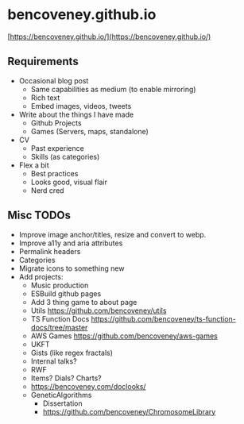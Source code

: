 # bencoveney.github.io

[https://bencoveney.github.io/](https://bencoveney.github.io/)

## Requirements

- Occasional blog post
  - Same capabilities as medium (to enable mirroring)
  - Rich text
  - Embed images, videos, tweets
- Write about the things I have made
  - Github Projects
  - Games (Servers, maps, standalone)
- CV
  - Past experience
  - Skills (as categories)
- Flex a bit
  - Best practices
  - Looks good, visual flair
  - Nerd cred

## Misc TODOs

- Improve image anchor/titles, resize and convert to webp.
- Improve a11y and aria attributes
- Permalink headers
- Categories
- Migrate icons to something new
- Add projects:
  - Music production
  - ESBuild github pages
  - Add 3 thing game to about page
  - Utils https://github.com/bencoveney/utils
  - TS Function Docs https://github.com/bencoveney/ts-function-docs/tree/master
  - AWS Games https://github.com/bencoveney/aws-games
  - UKFT
  - Gists (like regex fractals)
  - Internal talks?
  - RWF
  - Items? Dials? Charts?
  - https://bencoveney.com/doclooks/
  - GeneticAlgorithms
    - Dissertation
    - https://github.com/bencoveney/ChromosomeLibrary
